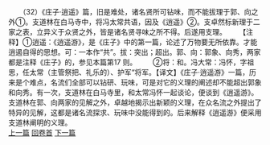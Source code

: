 　　（32）《庄子·逍遥》篇，旧是难处，诸名贤所可钻味，而不能拔理于郭、向之外①。支道林在白马寺中，将冯太常共语，因及《逍遥》②。支卓然标新理于二家之表，立异义于众贤之外，皆是诸名贤寻味之所不得。后遂用支理。
　　【注释】①逍遥：《逍遥游》，是《庄子》中的第一篇，论述了万物要无所依靠。才能逍遏自得的思想。可：一本作“共”。拔：突出；超出。郭、向：郭象、向秀，两家都是注释《庄子》的，参见本篇第17 则。
　　②将：和。冯大常：冯怀，字祖思，任太常（主管祭把、礼乐的）、护军“将军。【译文】《庄子·逍遥游》一篇，历来是个难点，名流们全部可以钻研、玩味，可是对它的义理的阐述却不能超出郭象和向秀。有一次，支道林在白马寺里，和太常冯怀一起谈论，便谈到《逍遥游》。支道林在郭、向两家的见解之外，卓越地揭示出新颖的义理，在众名流之外提出了特异的见解，这都是诸名流探求、玩味中没能得到的。后来解释《逍遥游》便采用支道林阐明的义理。
<br>[上一篇](04_031) [回卷首](04_000) [下一篇](04_033)
